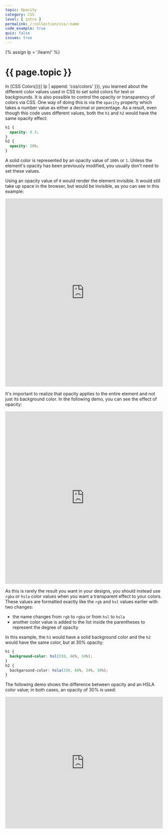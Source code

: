 ```yaml
---
topic: Opacity
category: CSS
level: [ intro ]
permalink: /:collection/css/:name
code_example: true
quiz: false
issues: true
---
```


{% assign lp = '/learn/' %}


# {{ page.topic }}

In [CSS Colors]({{ lp | append: 'css/colors' }}), you learned about the different color values used in CSS to set solid colors for text or backgrounds. It is also possible to control the opacity or transparency of colors via CSS. One way of doing this is via the `opacity` property which takes a number value as either a decimal or percentage. As a result, even though this code uses different values, both the `h1` and `h2` would have the same opacity effect:

```css
h1 {
  opacity: 0.3;
}
h2 {
  opacity: 30%;
}
```

A solid color is represented by an opacity value of `100%` or `1`. Unless the element's opacity has been previously modified, you usually don't need to set these values.

Using an opacity value of `0` would render the element invisible. It would still take up space in the browser, but would be invisible, as you can see in this example:

<div class="glitch-embed-wrap" style="height: 600px; width: 100%;">
  <iframe
    src="https://glitch.com/embed/#!/embed/css-opacity-1?path=index.html&previewSize=100&sidebarCollapsed=true"
    title="css-opacity-1 on Glitch"
    allow="geolocation; microphone; camera; midi; vr; encrypted-media"
    style="height: 100%; width: 100%; border: 0;">
  </iframe>
</div>

It's important to realize that opacity applies to the entire element and not just its background color. In the following demo, you can see the effect of opacity:

<div class="glitch-embed-wrap" style="height: 550px; width: 100%;">
  <iframe
    src="https://glitch.com/embed/#!/embed/css-opacity-2?path=styles.css&previewSize=100&sidebarCollapsed=true"
    title="css-opacity on Glitch"
    allow="geolocation; microphone; camera; midi; vr; encrypted-media"
    style="height: 100%; width: 100%; border: 0;">
  </iframe>
</div>

As this is rarely the result you want in your designs, you should instead use `rgba` or `hsla` color values when you want a transparent effect to your colors. These values are formatted exactly like the `rgb` and `hsl` values earlier with two changes:

- the name changes from `rgb` to `rgba` or from `hsl` to `hsla`
- another color value is added to the list inside the parentheses to represent the degree of opacity

In this example, the `h1` would have a solid background color and the `h2` would have the same color, but at 30% opacity:

```css
h1 {
  background-color: hsl(338, 66%, 34%);
}
h2 {
  backgaround-color: hsla(338, 66%, 34%, 30%);
}
```

The following demo shows the difference between opacity and an HSLA color value; in both cases, an opacity of 30% is used:

<div class="glitch-embed-wrap" style="height: 420px; width: 100%;">
  <iframe
    src="https://glitch.com/embed/#!/embed/css-alpha?path=styles.css&previewSize=100&sidebarCollapsed=true"
    title="css-alpha on Glitch"
    allow="geolocation; microphone; camera; midi; vr; encrypted-media"
    style="height: 100%; width: 100%; border: 0;">
  </iframe>
</div>
